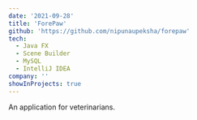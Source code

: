 ```yaml
---
date: '2021-09-28'
title: 'ForePaw'
github: 'https://github.com/nipunaupeksha/forepaw'
tech:
  - Java FX
  - Scene Builder
  - MySQL
  - IntelliJ IDEA
company: ''
showInProjects: true
---
```


An application for veterinarians.
